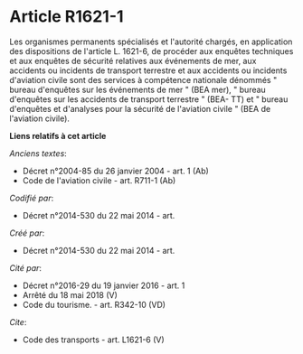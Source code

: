 # Article R1621-1

Les organismes permanents spécialisés et l'autorité chargés, en application des dispositions de l'article L. 1621-6, de
procéder aux enquêtes techniques et aux enquêtes de sécurité relatives aux événements de mer, aux accidents ou incidents de
transport terrestre et aux accidents ou incidents d'aviation civile sont des services à compétence nationale dénommés "
bureau d'enquêtes sur les événements de mer " (BEA mer), " bureau d'enquêtes sur les accidents de transport terrestre " (BEA-
TT) et " bureau d'enquêtes et d'analyses pour la sécurité de l'aviation civile " (BEA de l'aviation civile).

**Liens relatifs à cet article**

_Anciens textes_:

  - Décret n°2004-85 du 26 janvier 2004 - art. 1 (Ab)
  - Code de l'aviation civile - art. R711-1 (Ab)

_Codifié par_:

  - Décret n°2014-530 du 22 mai 2014 - art.

_Créé par_:

  - Décret n°2014-530 du 22 mai 2014 - art.

_Cité par_:

  - Décret n°2016-29 du 19 janvier 2016 - art. 1
  - Arrêté du 18 mai 2018 (V)
  - Code du tourisme. - art. R342-10 (VD)

_Cite_:

  - Code des transports - art. L1621-6 (V)
